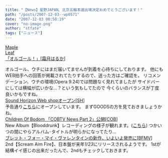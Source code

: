 ```yaml
---
title: "【News】星野JAPAN、北京五輪本選出場決定おめでとうございます！"
path: "/posts/2007-12-03--wp0571"
date: "2007-12-03 00:58:19"
cover: "no-image.png"
author: "stfate"
tags: ["ニュース"]
---
```


<style type="text/css">
<!--
p {white-space: pre-wrap};
-->
</style>

<a class="topics" href="http://shimotsukin.jugem.jp/" target="_blank">Maple Leaf 「オルゴール！」</a><span class="junre">[<a href="http://shimotsukin.com/" target="_blank">霜月はるか</a>]</span>
<div class="news">オルゴール、ウチにはまだ届いてませんが到着を心待ちにしております。
他にもWEB拍手への回答が掲載されてたりするので、送った方はご確認を。
リコメンデーション、ウチの環境(Opera 9.24)では問題なく見れてましたが
サイドバーにしては横幅が広いかな…？という気もしてたので
今くらいのバランスが丁度良いかもですね。</div>
<a class="topics" href="http://www.soundhorizon.com/" target="_blank">Sound Horizon Web shopオープン</a><span class="junre">[<a href="http://sound-horizon.net/" target="_blank">SH</a>]</span>
<div class="news">予告通り<a href="http://www.digi-tsuhan.com/soundhorizon/shop/" target="_blank">こちら</a>にオープンしています。
まずGOODSの方を見ておきましょうかね。</div>
<a class="topics" href="http://www.cobhc.com/" target="_blank">Children Of Bodom 「COBTV News Part 2」公開</a><span class="junre">[<a href="http://www.cobhc.com/" target="_blank">COB</a>]</span>
<div class="news">New Album【Blooddrunk】レコーディングの様子が観れます。(<a href="http://www.youtube.com/watch?v=pczpY6Z7qWM" target="_blank">こちら</a>)
つかいつの間にやらアルバム･タイトルが明らかになってたり…</div>
<a class="topics" href="http://www.cdjournal.com/main/news/news.php?nno=17382" target="_blank">ブレット・フォー・マイ・ヴァレンタインの新作、いよいよ発売に</a><span class="junre">[<a href="http://www.bulletformyvalentine1.com/" target="_blank">BFMV</a>]</span>
<div class="news">2nd【Scream Aim Fire】、日本盤が来年<em>1/23</em>にリリースされるようです。
1stが結構イイ感じの出来だったんで、2ndもチェックしておきます。</div>
